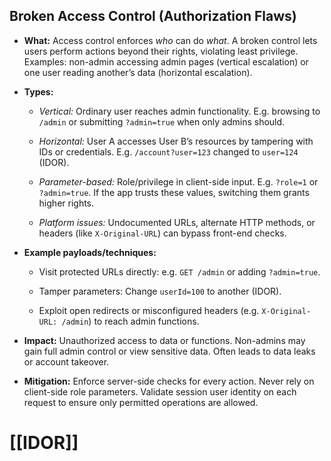 ## Broken Access Control (Authorization Flaws)

- **What:** Access control enforces _who_ can do _what_. A broken control lets users perform actions beyond their rights, violating least privilege. Examples: non-admin accessing admin pages (vertical escalation) or one user reading another’s data (horizontal escalation).
    
- **Types:**
    
    - _Vertical:_ Ordinary user reaches admin functionality. E.g. browsing to `/admin` or submitting `?admin=true` when only admins should.
        
    - _Horizontal:_ User A accesses User B’s resources by tampering with IDs or credentials. E.g. `/account?user=123` changed to `user=124` (IDOR).
        
    - _Parameter-based:_ Role/privilege in client-side input. E.g. `?role=1` or `?admin=true`. If the app trusts these values, switching them grants higher rights.
        
    - _Platform issues:_ Undocumented URLs, alternate HTTP methods, or headers (like `X-Original-URL`) can bypass front-end checks.
        
- **Example payloads/techniques:**
    
    - Visit protected URLs directly: e.g. `GET /admin` or adding `?admin=true`.
        
    - Tamper parameters: Change `userId=100` to another (IDOR).
        
    - Exploit open redirects or misconfigured headers (e.g. `X-Original-URL: /admin`) to reach admin functions.
        
- **Impact:** Unauthorized access to data or functions. Non-admins may gain full admin control or view sensitive data. Often leads to data leaks or account takeover.
    
- **Mitigation:** Enforce server-side checks for every action. Never rely on client-side role parameters. Validate session user identity on each request to ensure only permitted operations are allowed.


# [[IDOR]]
